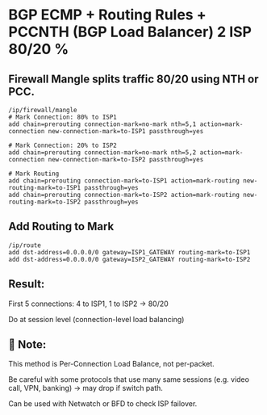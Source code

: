 # BGP ECMP + Routing Rules + PCCNTH (BGP Load Balancer) 2 ISP  80/20 %

## Firewall Mangle splits traffic 80/20 using NTH or PCC.


`````
/ip/firewall/mangle
# Mark Connection: 80% to ISP1
add chain=prerouting connection-mark=no-mark nth=5,1 action=mark-connection new-connection-mark=to-ISP1 passthrough=yes

# Mark Connection: 20% to ISP2
add chain=prerouting connection-mark=no-mark nth=5,2 action=mark-connection new-connection-mark=to-ISP2 passthrough=yes

# Mark Routing
add chain=prerouting connection-mark=to-ISP1 action=mark-routing new-routing-mark=to-ISP1 passthrough=yes
add chain=prerouting connection-mark=to-ISP2 action=mark-routing new-routing-mark=to-ISP2 passthrough=yes
``````


## Add Routing to Mark

``````
/ip/route
add dst-address=0.0.0.0/0 gateway=ISP1_GATEWAY routing-mark=to-ISP1
add dst-address=0.0.0.0/0 gateway=ISP2_GATEWAY routing-mark=to-ISP2
``````

## Result:

First 5 connections: 4 to ISP1, 1 to ISP2 → 80/20

Do at session level (connection-level load balancing)


## 📌 Note:

This method is Per-Connection Load Balance, not per-packet.

Be careful with some protocols that use many same sessions (e.g. video call, VPN, banking) → may drop if switch path.

Can be used with Netwatch or BFD to check ISP failover.

